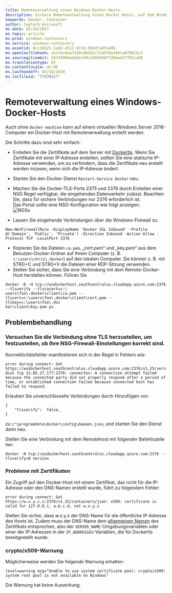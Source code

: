 ```yaml
---
title: Remoteverwaltung eines Windows-Docker-Hosts
description: Sichere Remoteverwaltung eines Docker-Hosts, auf dem Windows Server ausgeführt wird
keywords: Docker, Container
author: taylorb-microsoft
ms.date: 02/14/2017
ms.topic: article
ms.prod: windows-containers
ms.service: windows-containers
ms.assetid: 0cc1b621-1a92-4512-8716-956d7a8fe495
ms.openlocfilehash: 2e1fec6aa7149c801b1c72a0f8a346ca879015c2
ms.sourcegitcommit: 16744984ede5ec94cd265b6bff20aee2f782ca88
ms.translationtype: HT
ms.contentlocale: de-DE
ms.lasthandoff: 02/18/2020
ms.locfileid: "77439517"
---
```

# <a name="remote-management-of-a-windows-docker-host"></a>Remoteverwaltung eines Windows-Docker-Hosts

Auch ohne `docker-machine` kann auf einem virtuellen Windows Server 2016-Computer ein Docker-Host mit Remoteverwaltung erstellt werden.

Die Schritte dazu sind sehr einfach:

* Erstellen Sie die Zertifikate auf dem Server mit [Dockertls](https://hub.docker.com/r/stefanscherer/dockertls-windows/). Wenn Sie Zertifikate mit einer IP-Adresse erstellen, sollten Sie eine statische IP-Adresse verwenden, um zu verhindern, dass die Zertifikate neu erstellt werden müssen, wenn sich die IP-Adresse ändert.

* Starten Sie den Docker-Dienst `Restart-Service Docker` neu.
* Machen Sie die Docker-TLS-Ports 2375 und 2376 durch Erstellen einer NSG Regel verfügbar, die eingehenden Datenverkehr zulässt. Beachten Sie, dass für sichere Verbindungen nur 2376 erforderlich ist.  
  Das Portal sollte eine NSG-Konfiguration wie folgt anzeigen:  
  ![NGSs](media/nsg.png)  
  
* Lassen Sie eingehende Verbindungen über die Windows-Firewall zu. 
```
New-NetFirewallRule -DisplayName 'Docker SSL Inbound' -Profile @('Domain', 'Public', 'Private') -Direction Inbound -Action Allow -Protocol TCP -LocalPort 2376
```
* Kopieren Sie die Dateien `ca.pem`, „cert.pem“ und „key.pem“ aus dem Benutzer-Docker-Ordner auf Ihrem Computer (z. B. `c:\users\chris\.docker`) auf den lokalen Computer. Sie können z. B. mit STRG+C und STRG+V die Dateien einer RDP-Sitzung verwenden. 
* Stellen Sie sicher, dass Sie eine Verbindung mit dem Remote-Docker-Host herstellen können. Führen Sie
```
docker -D -H tcp://wsdockerhost.southcentralus.cloudapp.azure.com:2376 --tlsverify --tlscacert=c:\
users\foo\.docker\client\ca.pem --tlscert=c:\users\foo\.docker\client\cert.pem --tlskey=c:\users\foo\.doc
ker\client\key.pem ps
```


## <a name="troubleshooting"></a>Problembehandlung
### <a name="try-connecting-without-tls-to-determine-your-nsg-firewall-settings-are-correct"></a>Versuchen Sie die Verbindung ohne TLS herzustellen, um festzustellen, ob Ihre NSG-Firewall-Einstellungen korrekt sind.
Konnektivitätsfehler manifestieren sich in der Regel in Fehlern wie:
```
error during connect: Get https://wsdockerhost.southcentralus.cloudapp.azure.com:2376/v1.25/version: dial tcp 13.85.27.177:2376: connectex: A connection attempt failed because the connected party did not properly respond after a period of time, or established connection failed because connected host has failed to respond.
```

Erlauben Sie unverschlüsselte Verbindungen durch Hinzufügen von 
```
{
    "tlsverify":  false,
}
```
zu `c"\programdata\docker\config\daemon.json`, und starten Sie den Dienst dann neu.

Stellen Sie eine Verbindung mit dem Remotehost mit folgender Befehlszeile her:
```
docker -H tcp://wsdockerhost.southcentralus.cloudapp.azure.com:2376 --tlsverify=0 version
```

### <a name="cert-problems"></a>Probleme mit Zertifikaten
Ein Zugriff auf den Docker-Host mit einem Zertifikat, das nicht für die IP-Adresse oder den DNS-Namen erstellt wurde, führt zu folgendem Fehler:
```
error during connect: Get https://w.x.y.c.z:2376/v1.25/containers/json: x509: certificate is valid for 127.0.0.1, a.b.c.d, not w.x.y.z
```
Stellen Sie sicher, dass w.x.y.z der DNS-Name für die öffentliche IP-Adresse des Hosts ist. Zudem muss der DNS-Name dem [allgemeinen Namen](https://www.ssl.com/faqs/common-name/) des Zertifikats entsprechen, also der `SERVER_NAME`-Umgebungsvariablen oder einer der IP-Adressen in der `IP_ADDRESSES`-Variablen, die für Dockertls bereitgestellt wurde.

### <a name="cryptox509-warning"></a>crypto/x509-Warnung
Möglicherweise werden Sie folgende Warnung erhalten: 
```
level=warning msg="Unable to use system certificate pool: crypto/x509: system root pool is not available on Windows"
```
Die Warnung hat keine Auswirkung.
